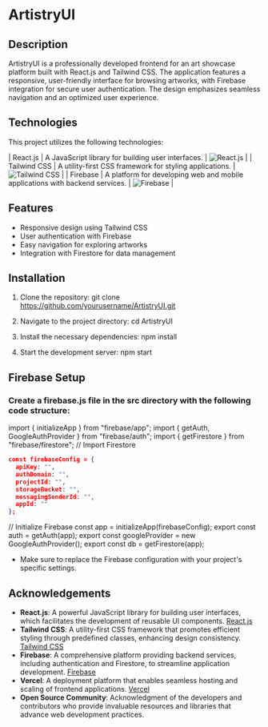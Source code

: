 # ArtistryUI

## Description
ArtistryUI is a professionally developed frontend for an art showcase platform built with React.js and Tailwind CSS. The application features a responsive, user-friendly interface for browsing artworks, with Firebase integration for secure user authentication. The design emphasizes seamless navigation and an optimized user experience.

## Technologies
This project utilizes the following technologies:

| React.js   | A JavaScript library for building user interfaces. | ![React.js](https://upload.wikimedia.org/wikipedia/commons/a/a7/React-icon.svg) |
| Tailwind CSS | A utility-first CSS framework for styling applications. | ![Tailwind CSS](https://tailwindcss.com/img/tailwind-css-logo.svg) |
| Firebase   | A platform for developing web and mobile applications with backend services. | ![Firebase](https://firebase.google.com/images/brand-guidelines/2x/logo_standard.png) |

## Features
- Responsive design using Tailwind CSS
- User authentication with Firebase
- Easy navigation for exploring artworks
- Integration with Firestore for data management

## Installation

1. Clone the repository:
   git clone https://github.com/yourusername/ArtistryUI.git

2. Navigate to the project directory:
    cd ArtistryUI
3. Install the necessary dependencies:
    npm install
4. Start the development server:
    npm start

## Firebase Setup
### Create a **firebase.js** file in the src directory with the following code structure:

import { initializeApp } from "firebase/app";
import { getAuth, GoogleAuthProvider } from "firebase/auth";
import { getFirestore } from "firebase/firestore"; // Import Firestore

```json
const firebaseConfig = {
  apiKey: "",
  authDomain: "",
  projectId: "",
  storageBucket: "",
  messagingSenderId: "",
  appId: ""
};
```

// Initialize Firebase
const app = initializeApp(firebaseConfig);
export const auth = getAuth(app);
export const googleProvider = new GoogleAuthProvider();
export const db = getFirestore(app);

- Make sure to replace the Firebase configuration with your project's specific settings.

## Acknowledgements

- **React.js**: A powerful JavaScript library for building user interfaces, which facilitates the development of reusable UI components. [React.js](https://reactjs.org/)
- **Tailwind CSS**: A utility-first CSS framework that promotes efficient styling through predefined classes, enhancing design consistency. [Tailwind CSS](https://tailwindcss.com/)
- **Firebase**: A comprehensive platform providing backend services, including authentication and Firestore, to streamline application development. [Firebase](https://firebase.google.com/)
- **Vercel**: A deployment platform that enables seamless hosting and scaling of frontend applications. [Vercel](https://vercel.com/)
- **Open Source Community**: Acknowledgment of the developers and contributors who provide invaluable resources and libraries that advance web development practices.
